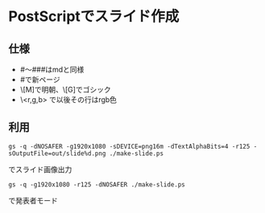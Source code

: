 # PostScriptでスライド作成

## 仕様

- \#〜\###はmdと同様
- \#で新ページ
- \\[M]で明朝、\\[G]でゴシック
- \\<r,g,b> で以後その行はrgb色

## 利用

```shell
gs -q -dNOSAFER -g1920x1080 -sDEVICE=png16m -dTextAlphaBits=4 -r125 -sOutputFile=out/slide%d.png ./make-slide.ps
```
でスライド画像出力


```shell
gs -q -g1920x1080 -r125 -dNOSAFER ./make-slide.ps
```
で発表者モード